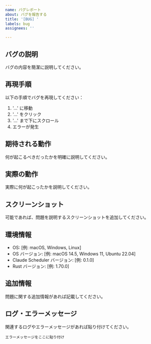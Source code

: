 ```yaml
---
name: バグレポート
about: バグを報告する
title: '[BUG] '
labels: bug
assignees: ''

---
```


## バグの説明
バグの内容を簡潔に説明してください。

## 再現手順
以下の手順でバグを再現してください：

1. '...' に移動
2. '...' をクリック
3. '...' まで下にスクロール
4. エラーが発生

## 期待される動作
何が起こるべきだったかを明確に説明してください。

## 実際の動作
実際に何が起こったかを説明してください。

## スクリーンショット
可能であれば、問題を説明するスクリーンショットを追加してください。

## 環境情報
 - OS: [例: macOS, Windows, Linux]
 - OS バージョン: [例: macOS 14.5, Windows 11, Ubuntu 22.04]
 - Claude Scheduler バージョン: [例: 0.1.0]
 - Rust バージョン: [例: 1.70.0]

## 追加情報
問題に関する追加情報があれば記載してください。

## ログ・エラーメッセージ
関連するログやエラーメッセージがあれば貼り付けてください。

```
エラーメッセージをここに貼り付け
``` 